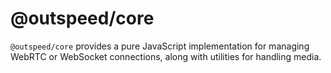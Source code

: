# @outspeed/core

`@outspeed/core` provides a pure JavaScript implementation for managing WebRTC or WebSocket connections, along with utilities for handling media.